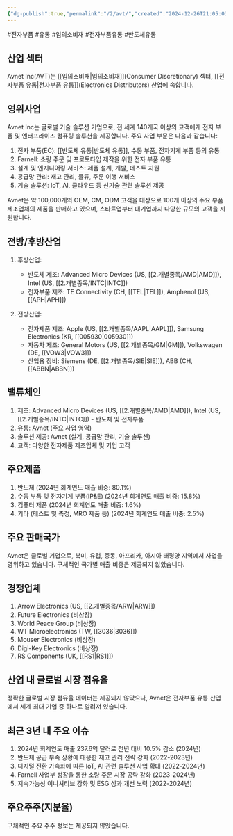 ```yaml
---
{"dg-publish":true,"permalink":"/2/avt/","created":"2024-12-26T21:05:03.919+09:00","updated":"2025-07-29T21:37:04.369+09:00"}
---
```


#전자부품 #유통 #임의소비재 #전자부품유통 #반도체유통

## 산업 섹터

Avnet Inc(AVT)는 [[임의소비재\|임의소비재]](Consumer Discretionary) 섹터, [[전자부품 유통\|전자부품 유통]](Electronics Distributors) 산업에 속합니다.

## 영위사업

Avnet Inc는 글로벌 기술 솔루션 기업으로, 전 세계 140개국 이상의 고객에게 전자 부품 및 엔터프라이즈 컴퓨팅 솔루션을 제공합니다. 주요 사업 부문은 다음과 같습니다:

1. 전자 부품(EC): [[반도체 유통\|반도체 유통]], 수동 부품, 전자기계 부품 등의 유통
2. Farnell: 소량 주문 및 프로토타입 제작을 위한 전자 부품 유통
3. 설계 및 엔지니어링 서비스: 제품 설계, 개발, 테스트 지원
4. 공급망 관리: 재고 관리, 물류, 주문 이행 서비스
5. 기술 솔루션: IoT, AI, 클라우드 등 신기술 관련 솔루션 제공

Avnet은 약 100,000개의 OEM, CM, ODM 고객을 대상으로 100개 이상의 주요 부품 제조업체의 제품을 판매하고 있으며, 스타트업부터 대기업까지 다양한 규모의 고객을 지원합니다.

## 전방/후방산업

1. 후방산업:
    
    - 반도체 제조: Advanced Micro Devices (US, [[2.개별종목/AMD\|AMD]]), Intel (US, [[2.개별종목/INTC\|INTC]])
    - 전자부품 제조: TE Connectivity (CH, [[TEL\|TEL]]), Amphenol (US, [[APH\|APH]])
    
2. 전방산업:
    
    - 전자제품 제조: Apple (US, [[2.개별종목/AAPL\|AAPL]]), Samsung Electronics (KR, [[005930\|005930]])
    - 자동차 제조: General Motors (US, [[2.개별종목/GM\|GM]]), Volkswagen (DE, [[VOW3\|VOW3]])
    - 산업용 장비: Siemens (DE, [[2.개별종목/SIE\|SIE]]), ABB (CH, [[ABBN\|ABBN]])
    

## 밸류체인

1. 제조: Advanced Micro Devices (US, [[2.개별종목/AMD\|AMD]]), Intel (US, [[2.개별종목/INTC\|INTC]]) - 반도체 및 전자부품
2. 유통: Avnet (주요 사업 영역)
3. 솔루션 제공: Avnet (설계, 공급망 관리, 기술 솔루션)
4. 고객: 다양한 전자제품 제조업체 및 기업 고객

## 주요제품

1. 반도체 (2024년 회계연도 매출 비중: 80.1%)
2. 수동 부품 및 전자기계 부품(IP&E) (2024년 회계연도 매출 비중: 15.8%)
3. 컴퓨터 제품 (2024년 회계연도 매출 비중: 1.6%)
4. 기타 (테스트 및 측정, MRO 제품 등) (2024년 회계연도 매출 비중: 2.5%)

## 주요 판매국가

Avnet은 글로벌 기업으로, 북미, 유럽, 중동, 아프리카, 아시아 태평양 지역에서 사업을 영위하고 있습니다. 구체적인 국가별 매출 비중은 제공되지 않았습니다.

## 경쟁업체

1. Arrow Electronics (US, [[2.개별종목/ARW\|ARW]])
2. Future Electronics (비상장)
3. World Peace Group (비상장)
4. WT Microelectronics (TW, [[3036\|3036]])
5. Mouser Electronics (비상장)
6. Digi-Key Electronics (비상장)
7. RS Components (UK, [[RS1\|RS1]])

## 산업 내 글로벌 시장 점유율

정확한 글로벌 시장 점유율 데이터는 제공되지 않았으나, Avnet은 전자부품 유통 산업에서 세계 최대 기업 중 하나로 알려져 있습니다.

## 최근 3년 내 주요 이슈

1. 2024년 회계연도 매출 237.6억 달러로 전년 대비 10.5% 감소 (2024년)
2. 반도체 공급 부족 상황에 대응한 재고 관리 전략 강화 (2022-2023년)
3. 디지털 전환 가속화에 따른 IoT, AI 관련 솔루션 사업 확대 (2022-2024년)
4. Farnell 사업부 성장을 통한 소량 주문 시장 공략 강화 (2023-2024년)
5. 지속가능성 이니셔티브 강화 및 ESG 성과 개선 노력 (2022-2024년)

## 주요주주(지분율)

구체적인 주요 주주 정보는 제공되지 않았습니다.